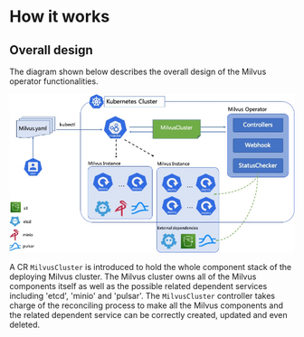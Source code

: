 # How it works

## Overall design

The diagram shown below describes the overall design of the Milvus operator functionalities.

![overall design](../images/arch.jpg)

A CR `MilvusCluster` is introduced to hold the whole component stack of the deploying Milvus cluster. The Milvus cluster owns all of the Milvus components itself as well as the possible related dependent services including 'etcd', 'minio' and 'pulsar'. The `MilvusCluster` controller takes charge of the reconciling process to make all the Milvus components and the related dependent service can be correctly created, updated and even deleted.

